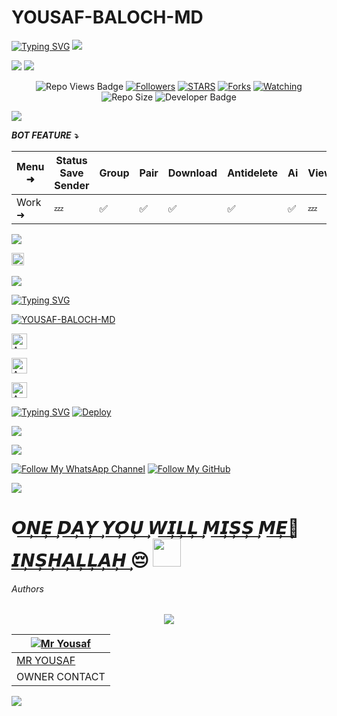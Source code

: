 # YOUSAF-BALOCH-MD
<a href="https://git.io/typing-svg"><img src="https://readme-typing-svg.demolab.com?font=Black+Ops+One&size=50&pause=1000&color=1BAFBAFF&center=true&width=910&height=100&lines=THANKS FOR YOUR +SUPPORT-DONT; FORGET+SATAR+FORK+MYREPO;CREATED+BY+MR YOUSAF BALOCH;RELEASED+24-12-2024" alt="Typing SVG" /></a>
<a><img src='https://i.imgur.com/LyHic3i.gif'/></a>
  </div>
<a><img src='https://i.ibb.co/twWsPTM9/shaban-md.jpg'/></a>
<a><img src='https://i.imgur.com/LyHic3i.gif'/></a>
  </div>
  <p align="center">
   <!-- Repo Views -->
  <img src="https://hits.seeyoufarm.com/api/count/incr/badge.svg?url=https%3A%2F%2Fgithub.com%2FYosafN%2FYOUSAF-BALOCH-MD-V5&count_bg=%2379C83D&title_bg=%23555555&icon=gitpod.svg&icon_color=%23E7E7E7&title=Views&edge_flat=false" alt="Repo Views Badge">
 <a href="https://github.com/YosafN?tab=followers"><img title="Followers" src="https://img.shields.io/github/followers/YOUSAF-BALOCH-MD?label=Followers&style=social"></a>
<a href="https://github.com/YosafN/YOUSAF-BALOCH-MD/stargazers/"><img title="STARS" src="https://img.shields.io/github/stars/YosafN/YOUSAF-BALOCH-MD?&style=social"></a>
<a href="https://github.com/YosafN/YOUSAF-BALOCH-MD/network/members"><img title="Forks" src="https://img.shields.io/github/forks/YosafN/YOUSAF-BALOCH-MD?style=social"></a>
<a href="https://github.com/YosafN/YOUSAF-BALOCH-MD/watchers"><img title="Watching" src="https://img.shields.io/github/watchers/YosafN/YOUSAF-BALOCH-MD?label=Watching&style=social"></a>
<!-- Repo Size -->
  <img src="https://img.shields.io/github/repo-size/YosafN/YOUSAF-BALOCH-MD?color=deeppink&label=Repo%20Size&style=plastic" alt="Repo Size">
  <!-- Developer -->
  <img src="https://img.shields.io/static/v1?label=OWNER&message=MR%20YOUSAF&color=blue&style=plastic" alt="Developer Badge">
</p>        
 
<a><img src='https://i.imgur.com/LyHic3i.gif'/></a>
  </div>

***BOT FEATURE ⤵️***

| Menu ⁠➜ | Status Save Sender | Group | Pair | Download | Antidelete | Ai | Viewonce | Fun | Status Reply | Status Reacts | Convert | Autoreacts |
|--------|---|-----|------|--------|-----|--|----|---|-----|----|--------|-----|
| Work ➜ | 💤 | ✅ | ✅ | ✅ | ✅  | ✅ | 💤 | ✅ | ✅ | ✅ | ✅ | ✅ |

<a><img src='https://i.imgur.com/LyHic3i.gif'/></a>
  </div>
  
<a
href="https://github.com/YosafN/YOUSAF-BALOCH-MD/graphs/commit-activity"><img height="20" src="https://img.shields.io/badge/Maintained%3F-yes-green.svg"></a>&nbsp;&nbsp;
</p>
<p align='center'>
          
<a><img src='https://i.imgur.com/LyHic3i.gif'/></a>
  </div>

 [![Typing SVG](https://readme-typing-svg.herokuapp.com?font=monospace-ExtraBold&color=blue&lines=🙏+𝗙𝗢𝗥𝗞+𝗔𝗡𝗗+𝗦𝗧𝗔𝗥+⭐+𝗥𝗘𝗣𝗢+⤵️)](https://git.io/typing-svg)
 <p align="lift">
 <a href="https://github.com/YosafN/YOUSAF-BALOCH-MD/fork"><img title="YOUSAF-BALOCH-MD" src="https://img.shields.io/badge/FORK-YOUSAF BALOCH MD-h?color=green&style=for-the-badge&logo=github"></a>
  
<p align="lift">
<a href="https://pair-786-ddbcc38c2a86.herokuapp.com/"><img height= "25" title="Author" src="https://img.shields.io/badge/GET SESSION ID-1-teal?style=for-the-badge&logo=heroku"></a>
<p/>

<p align="lift">
<a href="https://gay-bessie-shabansobxmd-6fbedfb2.koyeb.app/pair"><img height= "25" title="Author" src="https://img.shields.io/badge/GET SESSION ID-2-blue?style=for-the-badge&logo=koyeb"></a>
<p/>

<p align="lift">
<a href="https://mega-vip.onrender.com/pair"><img height= "25" title="Author" src="https://img.shields.io/badge/GET SESSION ID-3-darkgreen?style=for-the-badge&logo=render"></a>
<p/>

[![Typing SVG](https://readme-typing-svg.herokuapp.com?font=Rockstar-ExtraBold&color=blue&lines=𝗗𝗘𝗣𝗟𝗢𝗬+⤵️+𝗢𝗡+𝗛𝗘𝗥𝗢𝗞𝗨+🛰️)](https://git.io/typing-svg)
[![Deploy](https://www.herokucdn.com/deploy/button.svg)](https://dashboard.heroku.com/new-app?template=https://github.com/misbha37/DATA-MR)

 <a><img src='https://i.imgur.com/LyHic3i.gif'/></a>
  </div>
 
<a><img src='https://i.imgur.com/LyHic3i.gif'/></a>
  </div>
 
[![Follow My WhatsApp Channel](https://img.shields.io/static/v1?label=Follow%20My%20WhatsApp%20Channel&message=follow&color=25D366&style=for-the-badge&logo=whatsapp&logoColor=white)](https://whatsapp.com/channel/0029VazjYjoDDmFZTZ9Ech3O) 
[![Follow My GitHub](https://img.shields.io/static/v1?label=Follow%20My%20GitHub&message=GitHub&color=008080&style=for-the-badge&logo=github&logoColor=white)](https://github.com/YosafN)

<a><img src='https://i.imgur.com/LyHic3i.gif'/></a>
  </div>


<h1> 𝙊͢𝙉͢𝙀͢ 𝘿͢𝘼͢𝙔͢ 𝙔͢𝙊͢𝙐͢ 𝙒͢𝙄͢𝙇͢𝙇͢ 𝙈͢𝙄͢𝙎͢𝙎͢ 𝙈͢𝙀͢🥺 𝙄͢𝙉͢𝙎͢𝙃͢𝘼͢𝙇͢𝙇͢𝘼͢𝙃͢ 😔 <img src="https://media.giphy.com/media/VgCDAzcKvsR6OM0uWg/giphy.gif" width="45"> </h1>


<h6>Authors</h6>

<div align="center">

<a><img src='https://i.imgur.com/LyHic3i.gif'/></a>
  </div>

| [![Mr Yousaf](https://github.com/YosafN.png?lenght=50width=50)](https://github.com/YosafN) |
|----|
| [ MR YOUSAF ](https://wa.me/message/L5NHEHHAQUQZF1) |
| OWNER CONTACT |
<a><img src='https://i.imgur.com/LyHic3i.gif'/></a>
  </div>

<br>


